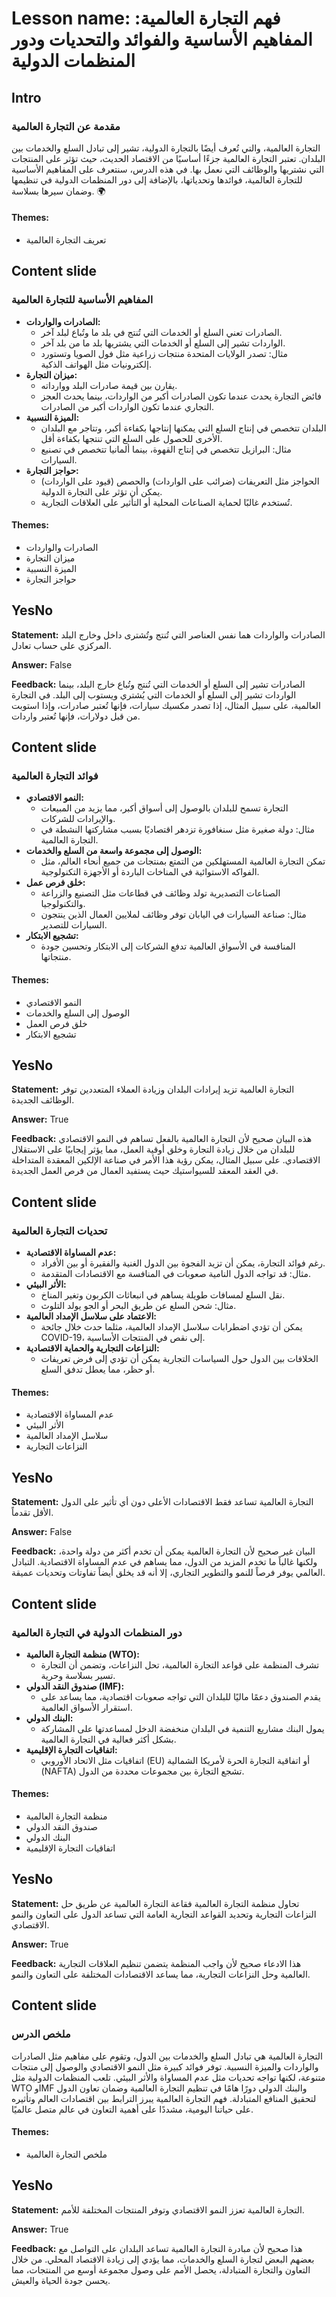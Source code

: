 # Lesson name: فهم التجارة العالمية: المفاهيم الأساسية والفوائد والتحديات ودور المنظمات الدولية

## Intro

### مقدمة عن التجارة العالمية

التجارة العالمية، والتي تُعرف أيضًا بالتجارة الدولية، تشير إلى تبادل السلع والخدمات بين البلدان. تعتبر التجارة العالمية جزءًا أساسيًا من الاقتصاد الحديث، حيث تؤثر على المنتجات التي نشتريها والوظائف التي نعمل بها. في هذه الدرس، سنتعرف على المفاهيم الأساسية للتجارة العالمية، فوائدها وتحدياتها، بالإضافة إلى دور المنظمات الدولية في تنظيمها وضمان سيرها بسلاسة. 🌍

#### **Themes:**
- تعريف التجارة العالمية

## Content slide

### المفاهيم الأساسية للتجارة العالمية

- **الصادرات والواردات:**
  - الصادرات تعني السلع أو الخدمات التي تُنتج في بلد ما وتُباع لبلد آخر.
  - الواردات تشير إلى السلع أو الخدمات التي يشتريها بلد ما من بلد آخر.
  - مثال: تصدر الولايات المتحدة منتجات زراعية مثل فول الصويا وتستورد إلكترونيات مثل الهواتف الذكية.
- **ميزان التجارة:**
  - يقارن بين قيمة صادرات البلد ووارداته.
  - فائض التجارة يحدث عندما تكون الصادرات أكبر من الواردات، بينما يحدث العجز التجاري عندما تكون الواردات أكبر من الصادرات.
- **الميزة النسبية:**
  - البلدان تتخصص في إنتاج السلع التي يمكنها إنتاجها بكفاءة أكبر، وتتاجر مع البلدان الأخرى للحصول على السلع التي تنتجها بكفاءة أقل.
  - مثال: البرازيل تتخصص في إنتاج القهوة، بينما ألمانيا تتخصص في تصنيع السيارات.
- **حواجز التجارة:**
  - الحواجز مثل التعريفات (ضرائب على الواردات) والحصص (قيود على الواردات) يمكن أن تؤثر على التجارة الدولية.
  - تُستخدم غالبًا لحماية الصناعات المحلية أو التأثير على العلاقات التجارية.

#### **Themes:**
- الصادرات والواردات
- ميزان التجارة
- الميزة النسبية
- حواجز التجارة

## YesNo

**Statement:** الصادرات والواردات هما نفس العناصر التي تُنتج وتُشترى داخل وخارج البلد المركزي على حساب تعادل.

**Answer:** False

**Feedback:**
الصادرات تشير إلى السلع أو الخدمات التي تُنتج وتُباع خارج البلد، بينما الواردات تشير إلى السلع أو الخدمات التي يُشتري ويستوب إلى البلد. في التجارة العالمية، على سبيل المثال، إذا تصدر مكسيك سيارات، فإنها تُعتبر صادرات، وإذا استوبت من قبل دولارات، فإنها تُعتبر واردات.


## Content slide

### فوائد التجارة العالمية

- **النمو الاقتصادي:**
  - التجارة تسمح للبلدان بالوصول إلى أسواق أكبر، مما يزيد من المبيعات والإيرادات للشركات.
  - مثال: دولة صغيرة مثل سنغافورة تزدهر اقتصاديًا بسبب مشاركتها النشطة في التجارة العالمية.
- **الوصول إلى مجموعة واسعة من السلع والخدمات:**
  - تمكن التجارة العالمية المستهلكين من التمتع بمنتجات من جميع أنحاء العالم، مثل الفواكه الاستوائية في المناخات الباردة أو الأجهزة التكنولوجية.
- **خلق فرص عمل:**
  - الصناعات التصديرية تولد وظائف في قطاعات مثل التصنيع والزراعة والتكنولوجيا.
  - مثال: صناعة السيارات في اليابان توفر وظائف لملايين العمال الذين ينتجون السيارات للتصدير.
- **تشجيع الابتكار:**
  - المنافسة في الأسواق العالمية تدفع الشركات إلى الابتكار وتحسين جودة منتجاتها.

#### **Themes:**
- النمو الاقتصادي
- الوصول إلى السلع والخدمات
- خلق فرص العمل
- تشجيع الابتكار

## YesNo

**Statement:** التجارة العالمية تزيد إيرادات البلدان وزيادة العملاء المتعددين توفر الوظائف الجديدة.

**Answer:** True

**Feedback:**
هذه البيان صحيح لأن التجارة العالمية بالفعل تساهم في النمو الاقتصادي للبلدان من خلال زيادة التجارة وخلق أوقية العمل، مما يؤثر إيجابيًا على الاستقلال الاقتصادي. على سبيل المثال، يمكن رؤية هذا الأمر في صناعة الإلكين المعقدة المتداخلة في العقد المعقد للسيواستيك حيث يستفيد العمال من فرص العمل الجديدة.


## Content slide

### تحديات التجارة العالمية

- **عدم المساواة الاقتصادية:**
  - رغم فوائد التجارة، يمكن أن تزيد الفجوة بين الدول الغنية والفقيرة أو بين الأفراد.
  - مثال: قد تواجه الدول النامية صعوبات في المنافسة مع الاقتصادات المتقدمة.
- **الأثر البيئي:**
  - نقل السلع لمسافات طويلة يساهم في انبعاثات الكربون وتغير المناخ.
  - مثال: شحن السلع عن طريق البحر أو الجو يولد التلوث.
- **الاعتماد على سلاسل الإمداد العالمية:**
  - يمكن أن تؤدي اضطرابات سلاسل الإمداد العالمية، مثلما حدث خلال جائحة COVID-19، إلى نقص في المنتجات الأساسية.
- **النزاعات التجارية والحماية الاقتصادية:**
  - الخلافات بين الدول حول السياسات التجارية يمكن أن تؤدي إلى فرض تعريفات أو حظر، مما يعطل تدفق السلع.

#### **Themes:**
- عدم المساواة الاقتصادية
- الأثر البيئي
- سلاسل الإمداد العالمية
- النزاعات التجارية

## YesNo

**Statement:** التجارة العالمية تساعد فقط الاقتصادات الأعلى دون أي تأثير على الدول الأقل تقدماً.

**Answer:** False

**Feedback:**
البيان غير صحيح لأن التجارة العالمية يمكن أن تخدم أكثر من دولة واحدة، ولكنها غالباً ما تخدم المزيد من الدول، مما يساهم في عدم المساواة الاقتصادية. التبادل العالمي يوفر فرصاً للنمو والتطوير التجاري، إلا أنه قد يخلق أيضاً تفاوتات وتحديات عميقة.


## Content slide

### دور المنظمات الدولية في التجارة العالمية

- **منظمة التجارة العالمية (WTO):**
  - تشرف المنظمة على قواعد التجارة العالمية، تحل النزاعات، وتضمن أن التجارة تسير بسلاسة وحرية.
- **صندوق النقد الدولي (IMF):**
  - يقدم الصندوق دعمًا ماليًا للبلدان التي تواجه صعوبات اقتصادية، مما يساعد على استقرار الأسواق العالمية.
- **البنك الدولي:**
  - يمول البنك مشاريع التنمية في البلدان منخفضة الدخل لمساعدتها على المشاركة بشكل أكثر فعالية في التجارة العالمية.
- **اتفاقيات التجارة الإقليمية:**
  - اتفاقيات مثل الاتحاد الأوروبي (EU) أو اتفاقية التجارة الحرة لأمريكا الشمالية (NAFTA) تشجع التجارة بين مجموعات محددة من الدول.

#### **Themes:**
- منظمة التجارة العالمية
- صندوق النقد الدولي
- البنك الدولي
- اتفاقيات التجارة الإقليمية

## YesNo

**Statement:** تحاول منظمة التجارة العالمية فقاعة التجارة العالمية عن طريق حل النزاعات التجارية وتحديد القواعد التجارية العامة التي تساعد الدول على التعاون والنمو الاقتصادي.

**Answer:** True

**Feedback:**
هذا الادعاء صحيح لأن واجب المنظمة يتضمن تنظيم العلاقات التجارية العالمية وحل النزاعات التجارية، مما يساعد الاقتصادات المختلفة على التعاون والنمو.


## Content slide

### ملخص الدرس

التجارة العالمية هي تبادل السلع والخدمات بين الدول، وتقوم على مفاهيم مثل الصادرات والواردات والميزة النسبية. توفر فوائد كبيرة مثل النمو الاقتصادي والوصول إلى منتجات متنوعة، لكنها تواجه تحديات مثل عدم المساواة والأثر البيئي. تلعب المنظمات الدولية مثل WTO وIMF والبنك الدولي دورًا هامًا في تنظيم التجارة العالمية وضمان تعاون الدول لتحقيق المنافع المتبادلة. فهم التجارة العالمية يبرز الترابط بين اقتصادات العالم وتأثيره على حياتنا اليومية، مشددًا على أهمية التعاون في عالم متصل عالميًا.

#### **Themes:**
- ملخص التجارة العالمية

## YesNo

**Statement:** التجارة العالمية تعزز النمو الاقتصادي وتوفر المنتجات المختلفة للأمم.

**Answer:** True

**Feedback:**
هذا صحيح لأن مبادرة التجارة العالمية تساعد البلدان على التواصل مع بعضهم البعض لتجارة السلع والخدمات، مما يؤدي إلى زيادة الاقتصاد المحلي. من خلال التعاون والتجارة المتبادلة، يحصل الأمم على وصول مجموعة أوسع من المنتجات، مما يحسن جودة الحياة والعيش.

